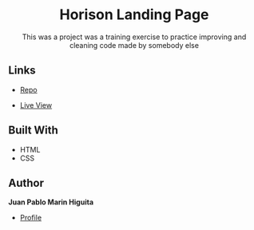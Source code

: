 <h1 align="center"> Horison Landing Page </h1>

<p align="center"> This was a project was a training exercise to practice improving and cleaning code made by somebody else </p>

## Links

- [Repo](https://github.com/jpmarinh92/code-refractor "Horison Landing Page Repo")

- [Live View](https://jpmarinh92.github.io/code-refractor "Live View")

## Built With

- HTML
- CSS

## Author

**Juan Pablo Marin Higuita**

- [Profile](https://github.com/jpmarinh92 "Juan Pablo Marin Higuita")
